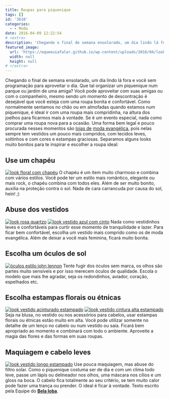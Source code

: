```yaml
---
title: Roupas para piquenique
tags: []
id: '3610'
categories:
  - - Moda
date: 2016-04-09 12:22:54
# <extra>
description: 'Chegando o final de semana ensolarado, um dia lindo lá fora e você sem programação para aproveitar o dia. Que tal organizar um piquenique num parque ou jardim de uma amiga? Você pode aproveitar com suas amigas ou com o companheiro, mesmo sendo um momento de descontração é desejável que você esteja com uma roupa bonita e confortável. Como normalmente sentamos no chão ou em almofadas quando estamos num piquenique, é ideal ir com uma roupa mais compridinha, na altura dos joelhos para ficarmos mais à vontade. Se é um evento especial, nada como comprar uma roupa nova para a ocasião. Uma forma bem legal e pouco procurada nesses momentos são lojas de moda evangélica, pois nelas sempre tem vestidos um pouco mais compridos, com tecidos leves, soltinhos e com cores e estampas graciosas. Separamos alguns looks muito bonitos para &hellip;'
featured_image: 
  url: 'https://oqueeuiafalar.github.io/wp-content/uploads/2016/04/look-com-chapéu-para-piquenique-785x1024.jpg'
  width: null
  height: null
# </extra>
---
```


Chegando o final de semana ensolarado, um dia lindo lá fora e você sem programação para aproveitar o dia. Que tal organizar um piquenique num parque ou jardim de uma amiga? Você pode aproveitar com suas amigas ou com o companheiro, mesmo sendo um momento de descontração é desejável que você esteja com uma roupa bonita e confortável. Como normalmente sentamos no chão ou em almofadas quando estamos num piquenique, é ideal ir com uma roupa mais compridinha, na altura dos joelhos para ficarmos mais à vontade. Se é um evento especial, nada como comprar uma roupa nova para a ocasião. Uma forma bem legal e pouco procurada nesses momentos são [lojas de](http://www.belaloba.com.br/) [moda evangélica](http://www.belaloba.com.br/), pois nelas sempre tem vestidos um pouco mais compridos, com tecidos leves, soltinhos e com cores e estampas graciosas. Separamos alguns looks muito bonitos para te inspirar e escolher a roupa ideal:

## Use um chapéu

[![look floral com chapéu ](/wp-content/uploads/2016/04/look-com-chapéu-para-piquenique-785x1024.jpg)](/wp-content/uploads/2016/04/look-com-chapéu-para-piquenique.jpg) O chapéu é um item muito charmoso e combina com vários estilos. Você pode ter um estilo mais romântico, elegante ou mais rock, o chapéu combina com todos eles. Além de ser muito bonito, auxilia na proteção contra o sol. Nada de cara carrancuda por causa do sol, hein! ;)

## Abuse dos vestidos

[![look rosa quartzo](/wp-content/uploads/2016/04/vestido-rosa-quartzo-683x1024.jpg)](/wp-content/uploads/2016/04/vestido-rosa-quartzo.jpg) [![look vestido azul com cinto](/wp-content/uploads/2016/04/vestido-azul-com-estampa-683x1024.jpg)](/wp-content/uploads/2016/04/vestido-azul-com-estampa.jpg) Nada como vestidinhos leves e confortáveis para curtir esse momento de tranquilidade e lazer. Para ficar bem confortável, escolha um vestido mais comprido como os de moda evangélica. Além de deixar a você mais feminina, ficará muito bonita.

## Escolha um óculos de sol

[![óculos estilo  john lennon](/wp-content/uploads/2016/04/óculos-de-sol-redondo.jpg)](/wp-content/uploads/2016/04/óculos-de-sol-redondo.jpg) Tente fugir dos óculos sem marca, os olhos são partes muito sensíveis e por isso merecem óculos de qualidade. Escola o modelo que mais lhe agradar, seja os redondinhos, aviador, coração, espelhados etc. 

## Escolha estampas florais ou étnicas

[![look vestido acinturado estampado ](/wp-content/uploads/2016/04/vestido-estampado-piquenique-683x1024.jpg)](/wp-content/uploads/2016/04/vestido-estampado-piquenique.jpg) [![look vestido cintura alta estampado ](/wp-content/uploads/2016/04/vestido-cintura-alta-683x1024.jpg)](/wp-content/uploads/2016/04/vestido-cintura-alta.jpg) Seja na blusa, no vestido ou nos acessórios para cabelos, usar estampas florais ou étnicas estão muito em alta. Você pode utilizar somente no detalhe de um lenço no cabelo ou num vestido ou saia. Ficará bem apropriado ao momento e combinará com todo o ambiente. Aproveite a magia das flores e das formas em suas roupas.

## Maquiagem e cabelo leves

[![look vestido longo estampado ](/wp-content/uploads/2016/04/vestido-longo-estampado-683x1024.jpg)](/wp-content/uploads/2016/04/vestido-longo-estampado.jpg) Use pouca maquiagem, mas abuse do filtro solar. Como o piquenique costuma ser de dia e com um clima todo leve, passe um lápis ou delineador nos olhos, uma máscara nos cílios e um gloss na boca. O cabelo fica totalmente ao seu critério, se tem muito calor pode fazer uma trança ou prender. O ideal é ficar à vontade. Texto escrito pela Equipe do **[Bela loba](http://www.belaloba.com.br/)**.
